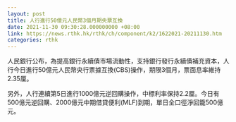 ```yaml
---
layout: post
title: 人行進行50億元人民幣3個月期央票互換
date: 2021-11-30 09:30:28.000000000 +08:00
link: https://news.rthk.hk/rthk/ch/component/k2/1622021-20211130.htm
categories: rthk
---
```


人民銀行公布，為提高銀行永續債市場流動性，支持銀行發行永續債補充資本，人行今日進行50億元人民幣央行票據互換(CBS)操作，期限3個月，票面息率維持2.35厘。

另外，人行連續第5日進行1000億元逆回購操作，中標利率保持2.2厘。今日有500億元逆回購、2000億元中期借貸便利(MLF)到期，單日全口徑淨回籠500億元。
